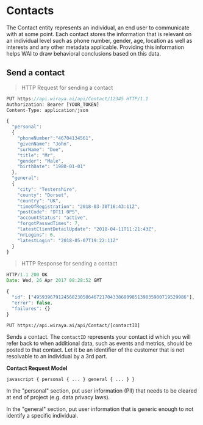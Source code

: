 # Contacts

The Contact entity represents an individual, an end user to communicate with at some point. Each contact stores the information that is relevant on an individual level such as phone number, gender, age, location as well as interests and any other metadata applicable. Providing this information helps WAI to draw behavioral conclusions based on this data.

## Send a contact

> HTTP Request for sending a contact

```javascript
PUT https://api.wiraya.ai/api/Contact/12345 HTTP/1.1
Authorization: Bearer [YOUR_TOKEN]
Content-Type: application/json

{
  "personal":
  {
    "phoneNumber":"46704134561",
    "givenName": "John",
    "surName": "Doe",
    "title": "Mr",
    "gender": "Male",
    "birthDate": "1980-01-01"
  },
  "general":
  {
    "city": "Testershire",
    "county": "Dorset",
    "country": "UK",
    "timeOfRegistration": "2018-03-30T16:43:11Z",
    "postCode": "DT11 0PS",
    "accountStatus": "active",
    "forgotPasswdTimes": 7,
    "latestClientDetailUpdate": "2018-04-11T11:21:43Z",
    "nrLogins": 6,
    "latestLogin": "2018-05-07T19:22:11Z"
  }
}
```

> HTTP Response for sending a contact

```javascript
HTTP/1.1 200 OK
Date: Wed, 26 Apr 2017 08:28:52 GMT

{
  "id": ["49593967912456823050646721704338680985139835900719529986"],
  "error": false,
  "failures": {}
}
```

`PUT https://api.wiraya.ai/api/Contact/[contactID]`

Sends a contact. The `contactID` represents your contact id which you will refer back to when additional data, such as events and metrics, should be posted to that contact. Let it be an identifier of the customer that is not resolvable to an individual by a 3rd part.

**Contact Request Model**

`javascript
{
  personal { ... }
  general { ... }
}
`

In the "personal" section, put user information (PII) that needs to be cleared at end of project (e.g. data privacy laws).

In the "general" section, put user information that is generic enough to not identify a specific individual.

